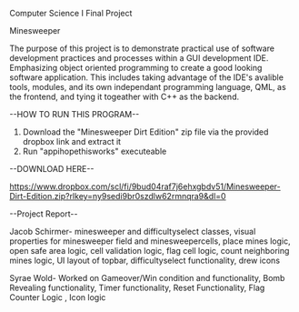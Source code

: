 Computer Science I Final Project

Minesweeper

The purpose of this project is to demonstrate practical use of software development practices and processes within a GUI development IDE. Emphasizing object oriented programming to create a good looking software application. 
This includes taking advantage of the IDE's avalible tools, modules, and its own independant programming language, QML, as the frontend, and tying it togeather with C++ as the backend.

--HOW TO RUN THIS PROGRAM--
1. Download the "Minesweeper Dirt Edition" zip file via the provided dropbox link and extract it
2. Run "appihopethisworks" executeable

--DOWNLOAD HERE--

https://www.dropbox.com/scl/fi/9bud04raf7j6ehxgbdv51/Minesweeper-Dirt-Edition.zip?rlkey=ny9sedi9br0szdlw62rmnqra9&dl=0

--Project Report--

Jacob Schirmer- minesweeper and difficultyselect classes, visual properties for minesweeper field and minesweepercells, place mines logic, open safe area logic, cell validation logic, flag cell logic, count neighboring mines logic, UI  layout of topbar, difficultyselect functionality, drew icons

Syrae Wold- Worked on Gameover/Win condition and functionality, Bomb Revealing functionality, Timer functionality, Reset Functionality, Flag Counter Logic , Icon logic
